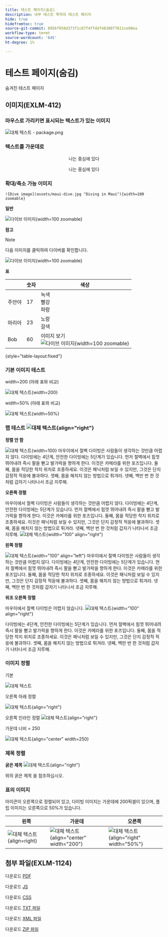 ```yaml
---
title: 테스트 페이지(숨김)
description: 내부 테스트 목적의 테스트 페이지
hide: true
hidefromtoc: true
source-git-commit: 8956f958d373f1c67f4ffddf48388f7611ce00ea
workflow-type: tm+mt
source-wordcount: '645'
ht-degree: 1%

---
```


# 테스트 페이지(숨김)

숨겨진 테스트 페이지

## 이미지(EXLM-412)

### 마우스로 가리키면 표시되는 텍스트가 있는 이미지

![대체 텍스트 - package.png](assets/package.png "가리킨 텍스트 - package.png입니다.")

### 텍스트를 가운데로

<p align="center">나는 중심에 있다</p>

<center>나는 중심에 있다</center>

### 확대/축소 가능 이미지

`![Dive image](assets/maui-dive.jpg "Diving in Maui"){width=100 zoomable}`

**일반**

![다이브 이미지](assets/maui-dive.jpg "마우이의 다이빙"){width=100 zoomable}

**참고**

>[!NOTE]
>
>다음 이미지를 클릭하여 다이버를 확인합니다.
>
>![다이브 이미지](assets/maui-dive.jpg "마우이의 다이빙"){width=100 zoomable}

**표**

|  | 숫자 | 색상 |
|---|---|---|
| 주안야 | 17 | 녹색<br>빨강<br>파랑 |
| 마리아 | 23 | 노랑<br>갈색 |
| Bob | 60 | 이미지 보기<br>![다이브 이미지](assets/maui-dive.jpg "마우이의 다이빙"){width=100 zoomable} |

{style="table-layout:fixed"}

### 기본 이미지 테스트

width=200 (아래 표와 비교)

![대체 텍스트](assets/maui-dive.jpg "폭 = 200"){width=200}

width=50% (아래 표와 비교)

![대체 텍스트](assets/maui-flip.jpg "폭 = 50%"){width=50%}

### 랩 테스트 ![대체 텍스트](assets/package.png "오른쪽 정렬"){align="right"}

**정렬 안 함**

![대체 텍스트](assets/maui-dive.jpg "폭 = 100"){width=100} 마우이에서 절벽 다이빙은 사람들이 생각하는 것만큼 어렵지 않다. 다이빙에는 4단계, 안전한 다이빙에는 5단계가 있습니다. 먼저 절벽에서 힘껏 뛰어내려 즉시 팔을 뻗고 발가락을 향하게 한다. 이것은 카메라를 위한 포즈입니다. 둘째, 몸을 적당한 착지 위치로 조종하세요. 이것은 패닉처럼 보일 수 있지만, 그것은 단지 감정적 적응에 불과하다. 셋째, 몸을 해치지 않는 방법으로 튀겨라. 넷째, 백만 번 한 것처럼 갑자기 나타나서 조금 지루해.

**오른쪽 정렬**

마우이에서 절벽 다이빙은 사람들이 생각하는 것만큼 어렵지 않다. 다이빙에는 4단계, 안전한 다이빙에는 5단계가 있습니다. 먼저 절벽에서 힘껏 뛰어내려 즉시 팔을 뻗고 발가락을 향하게 한다. 이것은 카메라를 위한 포즈입니다. 둘째, 몸을 적당한 착지 위치로 조종하세요. 이것은 패닉처럼 보일 수 있지만, 그것은 단지 감정적 적응에 불과하다. 셋째, 몸을 해치지 않는 방법으로 튀겨라. 넷째, 백만 번 한 것처럼 갑자기 나타나서 조금 지루해. ![대체 텍스트](assets/maui-dive.jpg "100 너비 오른쪽 정렬"){width="100" align="right"}

**왼쪽 정렬**

![대체 텍스트](assets/maui-dive.jpg "100 너비 왼쪽 정렬"){width="100" align="left"} 마우이에서 절벽 다이빙은 사람들이 생각하는 것만큼 어렵지 않다. 다이빙에는 4단계, 안전한 다이빙에는 5단계가 있습니다. 먼저 절벽에서 힘껏 뛰어내려 즉시 팔을 뻗고 발가락을 향하게 한다. 이것은 카메라를 위한 포즈입니다. 둘째, 몸을 적당한 착지 위치로 조종하세요. 이것은 패닉처럼 보일 수 있지만, 그것은 단지 감정적 적응에 불과하다. 셋째, 몸을 해치지 않는 방법으로 튀겨라. 넷째, 백만 번 한 것처럼 갑자기 나타나서 조금 지루해.

**위조 오른쪽 정렬**

마우이에서 절벽 다이빙은 어렵지 않습니다. ![대체 텍스트](assets/maui-dive.jpg "100 너비 오른쪽 정렬"){width="100" align="right"}

다이빙에는 4단계, 안전한 다이빙에는 5단계가 있습니다. 먼저 절벽에서 힘껏 뛰어내려 즉시 팔을 뻗고 발가락을 향하게 한다. 이것은 카메라를 위한 포즈입니다. 둘째, 몸을 적당한 착지 위치로 조종하세요. 이것은 패닉처럼 보일 수 있지만, 그것은 단지 감정적 적응에 불과하다. 셋째, 몸을 해치지 않는 방법으로 튀겨라. 넷째, 백만 번 한 것처럼 갑자기 나타나서 조금 지루해.


### 이미지 정렬

기본

![대체 텍스트](assets/package.png "아이콘 가리키기 텍스트")

오른쪽 아래 정렬

![대체 텍스트](assets/package.png "align=right"){align="right"}

오른쪽 인라인 정렬 ![대체 텍스트](assets/package.png "align=right"){align="right"}

가운데 너비 = 250

![대체 텍스트](assets/maui-dive.jpg "align=center"){align=&quot;center&quot; width=250}

### 제목 정렬

**굵은 제목** ![대체 텍스트](assets/package.png "align=right"){align="right"}

위의 굵은 제목 을 참조하십시오.

### 표의 이미지

아이콘이 오른쪽으로 정렬되어 있고, 다이빙 이미지는 가운데에 200픽셀이 있으며, 플립 이미지는 오른쪽으로 50%가 있습니다.

| <center>왼쪽 | 가운데 | 오른쪽</center> |
|---|---|---|
| ![대체 텍스트](assets/package.png "align=right"){align=right} | ![대체 텍스트](assets/maui-dive.jpg "align=center width=200"){align="center" width="200"} | ![대체 텍스트](assets/maui-flip.jpg "align=right width=50%"){align="right" width="50%"} |

## 첨부 파일(EXLM-1124)

다운로드 [PDF](/help/data-sheets/assets/BusinessSupportDatasheet.pdf)

다운로드 [JS](assets/main.js)

다운로드 [CSS](assets/main.css)

다운로드 [TXT 파일](assets/dots.txt)

다운로드 [XML 파일](assets/4-module_version.xlsx)

다운로드 [ZIP 파일](assets/2-Factor-Authentication-DataSource-and-FDM.zip)
